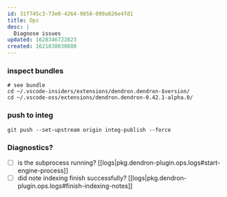 ```yaml
---
id: 31f745c3-73e0-4264-9858-099a826e4fd1
title: Ops
desc: |
  Diagnose issues
updated: 1628346722823
created: 1621830830888
---
```



### inspect bundles
```
# see bundle
cd ~/.vscode-insiders/extensions/dendron.dendron-$version/
cd ~/.vscode-oss/extensions/dendron.dendron-0.42.1-alpha.0/
```

### push to integ

```
git push --set-upstream origin integ-publish --force
```

### Diagnostics?
- [ ] is the subprocess running? [[logs|pkg.dendron-plugin.ops.logs#start-engine-process]]
- [ ] did note indexing finish successfully? [[logs|pkg.dendron-plugin.ops.logs#finish-indexing-notes]]
